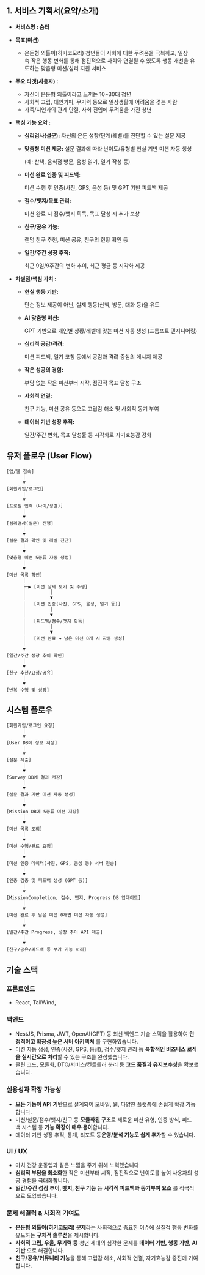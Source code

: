 ## **1. 서비스 기획서(요약/소개)**

- **서비스명 : 숨터**
- **목표(미션)**
    - 은둔형 외톨이(히키코모리) 청년들이 사회에 대한 두려움을 극복하고, 일상 속 작은 행동 변화를 통해 점진적으로 사회와 연결될 수 있도록 행동 개선을 유도하는 맞춤형 미션/심리 지원 서비스
- **주요 타겟(사용자) :**
    - 자신이 은둔형 외톨이라고 느끼는 10~30대 청년
    - 사회적 고립, 대인기피, 무기력 등으로 일상생활에 어려움을 겪는 사람
    - 가족/지인과의 관계 단절, 사회 진입에 두려움을 가진 청년
- **핵심 기능 요약 :**
    - **심리검사(설문):** 자신의 은둔 성향/단계(레벨)를 진단할 수 있는 설문 제공
    - **맞춤형 미션 제공:** 설문 결과에 따라 난이도/유형별 현실 기반 미션 자동 생성
        
        (예: 산책, 음식점 방문, 음성 읽기, 일기 작성 등)
        
    - **미션 완료 인증 및 피드백:**
        
        미션 수행 후 인증(사진, GPS, 음성 등) 및 GPT 기반 피드백 제공
        
    - **점수/뱃지/목표 관리:**
        
        미션 완료 시 점수/뱃지 획득, 목표 달성 시 추가 보상
        
    - **친구/공유 기능:**
        
        랜덤 친구 추천, 미션 공유, 친구의 현황 확인 등
        
    - **일간/주간 성장 추적:**
        
        최근 9일/9주간의 변화 추이, 최근 평균 등 시각화 제공
        
- **차별점/핵심 가치 :**
    - **현실 행동 기반:**
        
        단순 정보 제공이 아닌, 실제 행동(산책, 방문, 대화 등)을 유도
        
    - **AI 맞춤형 미션:**
        
        GPT 기반으로 개인별 상황/레벨에 맞는 미션 자동 생성 (프롬프트 엔지니어링)
        
    - **심리적 공감/격려:**
        
        미션 피드백, 일기 코칭 등에서 공감과 격려 중심의 메시지 제공
        
    - **작은 성공의 경험:**
        
        부담 없는 작은 미션부터 시작, 점진적 목표 달성 구조
        
    - **사회적 연결:**
        
        친구 기능, 미션 공유 등으로 고립감 해소 및 사회적 동기 부여
        
    - **데이터 기반 성장 추적:**
        
        일간/주간 변화, 목표 달성률 등 시각화로 자기효능감 강화
        

## **유저 플로우 (User Flow)**

```tsx
[앱/웹 접속]
      │
      ▼
[회원가입/로그인]
      │
      ▼
[프로필 입력 (나이/성별)]
      │
      ▼
[심리검사(설문) 진행]
      │
      ▼
[설문 결과 확인 및 레벨 진단]
      │
      ▼
[맞춤형 미션 5종류 자동 생성]
      │
      ▼
[미션 목록 확인]
      │
      ├─▶ [미션 상세 보기 및 수행]
      │         │
      │         ▼
      │   [미션 인증(사진, GPS, 음성, 일기 등)]
      │         │
      │         ▼
      │   [피드백/점수/뱃지 획득]
      │         │
      │         ▼
      │   [미션 완료 → 남은 미션 0개 시 자동 생성]
      │
      ▼
[일간/주간 성장 추이 확인]
      │
      ▼
[친구 추천/요청/공유]
      │
      ▼
[반복 수행 및 성장]
```

## 시스템 플로우

```tsx
[회원가입/로그인 요청]
      │
      ▼
[User DB에 정보 저장]
      │
      ▼
[설문 제출]
      │
      ▼
[Survey DB에 결과 저장]
      │
      ▼
[설문 결과 기반 미션 자동 생성]
      │
      ▼
[Mission DB에 5종류 미션 저장]
      │
      ▼
[미션 목록 조회]
      │
      ▼
[미션 수행/완료 요청]
      │
      ▼
[미션 인증 데이터(사진, GPS, 음성 등) 서버 전송]
      │
      ▼
[인증 검증 및 피드백 생성 (GPT 등)]
      │
      ▼
[MissionCompletion, 점수, 뱃지, Progress DB 업데이트]
      │
      ▼
[미션 완료 후 남은 미션 0개면 미션 자동 생성]
      │
      ▼
[일간/주간 Progress, 성장 추이 API 제공]
      │
      ▼
[친구/공유/피드백 등 부가 기능 처리]
```

## 기술 스택

### 프론트엔드

- React, TailWind,

### 백엔드

- NestJS, Prisma, JWT, OpenAI(GPT) 등 최신 백엔드 기술 스택을 활용하여 **안정적이고 확장성 높은 서버 아키텍처** 를 구현하였습니다.
- 미션 자동 생성, 인증(사진, GPS, 음성), 점수/뱃지 관리 등 **복합적인 비즈니스 로직을 실시간으로 처리**할 수 있는 구조를 완성했습니다.
- 클린 코드, 모듈화, DTO/서비스/컨트롤러 분리 등 **코드 품질과 유지보수성**을 확보했습니다.

### **실용성과 확장 가능성**

- **모든 기능이 API 기반**으로 설계되어 모바일, 웹, 다양한 플랫폼에 손쉽게 확장 가능합니다.
- 미션/설문/점수/뱃지/친구 등 **모듈화된 구조**로 새로운 미션 유형, 인증 방식, 피드백 시스템 등 **기능 확장이 매우 용이**합니다.
- 데이터 기반 성장 추적, 통계, 리포트 등**운영/분석 기능도 쉽게 추가**할 수 있습니다.

### UI / UX

- 마치 건강 운동앱과 같은 느낌을 주기 위해 노력했습니다
- **심리적 부담을 최소화**한 작은 미션부터 시작, 점진적으로 난이도를 높여 사용자의 성공 경험을 극대화합니다.
- **일간/주간 성장 추이, 뱃지, 친구 기능** 등 **시각적 피드백과 동기부여 요소** 를 적극적으로 도입했습니다.

### **문제 해결력 & 사회적 기여도**

- **은둔형 외톨이(히키코모리) 문제**라는 사회적으로 중요한 이슈에 실질적 행동 변화를 유도하는 **구체적 솔루션**을 제시합니다.
- **사회적 고립, 우울, 무기력 등** 청년 세대의 심각한 문제를 **데이터 기반, 행동 기반, AI 기반** 으로 해결합니다.
- **친구/공유/커뮤니티 기능**을 통해 고립감 해소, 사회적 연결, 자기효능감 증진에 기여합니다.
